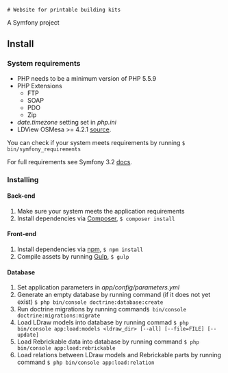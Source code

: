     # Website for printable building kits
A Symfony project 

## Install

### System requirements
* PHP needs to be a minimum version of PHP 5.5.9
* PHP Extensions
    * FTP 
    * SOAP 
    * PDO 
    * Zip 
* *date.timezone* setting set in *php.ini*
* LDView OSMesa >= 4.2.1 [source](https://tcobbs.github.io/ldview/).

You can check if your system meets requirements by running `$ bin/symfony_requirements`

For full requirements see Symfony 3.2 [docs](http://symfony.com/doc/3.2/reference/requirements.html).

### Installing  
   
#### Back-end
1. Make sure your system meets the application requirements
2. Install dependencies via [Composer](https://getcomposer.org/), `$ composer install`

#### Front-end
1. Install dependencies via [npm](https://www.npmjs.com/), `$ npm install`
2. Compile assets by running [Gulp](http://gulpjs.com/), `$ gulp`

#### Database
1. Set application parameters in *app/config/parameters.yml*
2. Generate an empty database by running command (if it does not yet exist) `$ php bin/console doctrine:database:create`   
3. Run doctrine migrations by running command`$ bin/console doctrine:migrations:migrate`
3. Load LDraw models into database by running commad `$ php bin/console app:load:models <ldraw_dir> [--all] [--file=FILE] [--update]`
4. Load Rebrickable data into database by running command `$ php bin/console app:load:rebrickable`  
5. Load relations between LDraw models and Rebrickable parts by running command `$ php bin/console app:load:relation`  